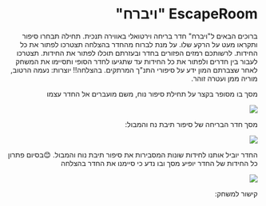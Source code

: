 <div dir="rtl">

# EscapeRoom "ויברח"

ברוכים הבאים ל"ויברח" חדר בריחה וירטואלי באווירה תנכית.
תחילה תבחרו סיפור ותקראו מעט על הרקע שלו.
על מנת לברוח מהחדר בהצלחה תצטרכו לפתור את כל החידות.
לרשותכם רמזים הפזורים בחדר ובעזרתם תוכלו לפתור את החידות.
תצטרכו לעבור בין חדרים ולפתור את כל החידות עד שתגיעו לחדר הסופי ותסיימו את המשחק לאחר שצברתם המון ידע על סיפורי התנ"ך המרתקים.
בהצלחה!!
יוצרות:  נעמה הרטוב, מוריה ממן  ועטרה זוהר.

מסך בו מסופר בקצר  על תחילת סיפור נוח, משם מועברים אל החדר עצמו

![](gitHubPicture/2.png)

מסך חדר הבריחה של סיפור תיבת נח והמבול:

![](gitHubPicture/back.jpg)

החדר יוביל אותנו לחידות שונות המסבירות את סיפור תיבת נוח והמבול.
😊בסיום פתרון כל החידות של החדר יופיע מסך ובו נדע כי סיימנו את החדר בהצלחה 
  

![](gitHubPicture/final.png)

קישור למשחק:



 </div>

